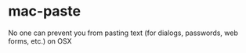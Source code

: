 # mac-paste
No one can prevent you from pasting text (for dialogs, passwords, web forms, etc.) on OSX
